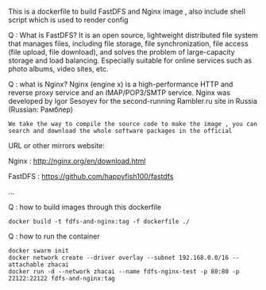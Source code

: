 This is a dockerfile to build FastDFS and Nginx image , also include shell script which is used to render config 

Q : What is FastDFS?
    It is an open source, lightweight distributed file system that manages files, including file storage, file synchronization, file access 
(file upload, file download), and solves the problem of large-capacity storage and load balancing. Especially suitable for online services 
such as photo albums, video sites, etc.

Q : what is Nginx?
    Nginx (engine x) is a high-performance HTTP and reverse proxy service and an IMAP/POP3/SMTP service. Nginx was developed by Igor 
Sesoyev for the second-running Rambler.ru site in Russia (Russian: Рамблер)

    We take the way to compile the source code to make the image , you can search and download the whole software packages in the official 
URL or other mirrors website:

Nginx : http://nginx.org/en/download.html 

FastDFS : https://github.com/happyfish100/fastdfs

...

Q : how to build images through this dockerfile

    docker build -t fdfs-and-nginx:tag -f dockerfile ./

Q : how to run the container

    docker swarm init
    docker network create --driver overlay --subnet 192.168.0.0/16 --attachable zhacai
    docker run -d --network zhacai --name fdfs-nginx-test -p 80:80 -p 22122:22122 fdfs-and-nginx:tag
